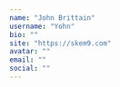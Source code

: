 ```yaml
---
name: "John Brittain"
username: "Yohn"
bio: ""
site: "https://skem9.com"
avatar: ""
email: ""
social: ""
---
```


